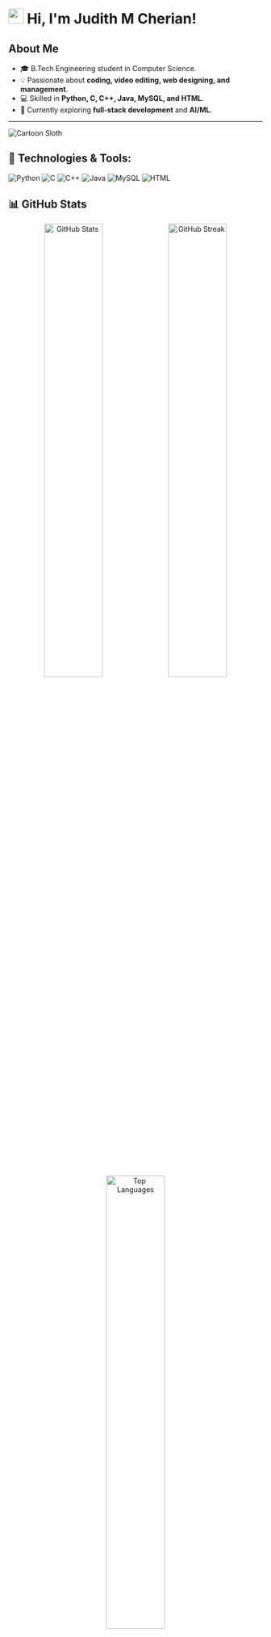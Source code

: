 # <img src="https://media.giphy.com/media/hvRJCLFzcasrR4ia7z/giphy.gif" width="30px"> Hi, I'm Judith M Cherian!

##  About Me
- 🎓 B.Tech Engineering student in Computer Science.
- 💡 Passionate about **coding, video editing, web designing, and management**.
- 💻 Skilled in **Python, C, C++, Java, MySQL, and HTML**.
- 🌱 Currently exploring **full-stack development** and **AI/ML**.


---  

![Cartoon Sloth](https://media.giphy.com/media/xT9DPldJHzZKtOnFeI/giphy.gif)




## 🔧 Technologies & Tools:
![Python](https://img.shields.io/badge/Python-3776AB?style=flat&logo=python&logoColor=white)
![C](https://img.shields.io/badge/C-00599C?style=flat&logo=c&logoColor=white)
![C++](https://img.shields.io/badge/C++-00599C?style=flat&logo=c%2B%2B&logoColor=white)
![Java](https://img.shields.io/badge/Java-007396?style=flat&logo=java&logoColor=white)
![MySQL](https://img.shields.io/badge/MySQL-4479A1?style=flat&logo=mysql&logoColor=white)
![HTML](https://img.shields.io/badge/HTML-E34F26?style=flat&logo=html5&logoColor=white)

## 📊 GitHub Stats
<p align="center">
  <img src="https://github-readme-stats.vercel.app/api?username=Judith-codes&show_icons=true&theme=radical&count_private=true&hide_border=true" width="48%" alt="GitHub Stats">
  <img src="https://github-readme-streak-stats.herokuapp.com?user=Judith-codes&theme=radical&hide_border=true" width="48%" alt="GitHub Streak">
</p>

<p align="center">
  <img src="https://github-readme-stats.vercel.app/api/top-langs/?username=Judith-codes&layout=compact&theme=radical&hide_border=true" width="48%" alt="Top Languages">
</p>

## 📫 Connect With Me
[![LinkedIn](https://img.shields.io/badge/LinkedIn-0077B5?style=flat&logo=linkedin&logoColor=white)](https://www.linkedin.com/in/judith-m-cherian-33205a327?utm_source=share&utm_campaign=share_via&utm_content=profile&utm_medium=android_app)
[![Portfolio](https://img.shields.io/badge/Portfolio-000?style=flat&logo=web&logoColor=white)](https://your-portfolio-link.com)
[![Email](https://img.shields.io/badge/Email-D14836?style=flat&logo=gmail&logoColor=white)](mailto:cherianjudith@gmail.com)
[![Instagram](https://img.shields.io/badge/Instagram-E4405F?style=flat&logo=instagram&logoColor=white)](https://www.instagram.com/_judithcherian_)

---

⭐ **"Striving to learn and build innovative solutions!"** 🚀

---  


<p><div align = 'center'><img src="https://user-images.githubusercontent.com/114583978/236886703-44cf836c-caef-4cfa-b810-7f7397c9a93b.svg" /></div></p>
